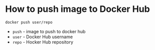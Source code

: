 # How to push image to Docker Hub

```docker
docker push user/repo
```

- `push` - image to push to docker hub
- `user` - Docker Hub username
- `repo` - Hocker Hub repository

